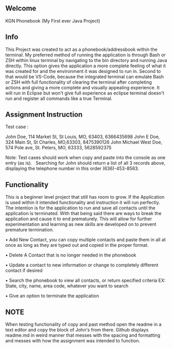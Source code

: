## Welcome

KGN Phonebook (My First ever Java Project)

## Info

This Project was created to act as a phonebook/addressbook within the terminal.  My preferred method of running the application is through Bash or ZSH
within linux terminal by navigating to the bin directory and running Java directly.  This option gives the application a more complete feeling of what it was created
for and the environment it was designed to run in.  Second to that would be VS-Code, because the integrated terminal can emulate Bash or ZSH with full functionality
of clearing the terminal after completing actions and giving a more complete and visually appealing experience.  It will run in Eclipse but won't give full experience
as eclipse terminal doesn't run and register all commands like a true Terminal.    

## Assignment Instruction

Test case :

John Doe, 114 Market St, St Louis, MO, 63403, 6366435698
John E Doe, 324 Main St, St Charles, MO,63303, 8475390126
John Michael West Doe, 574 Pole ave, St. Peters, MO, 63333, 5628592375

Note: Test cases should work when copy and paste into the console as one entry (as is).
 
Searching for John should return a list of all 3 records above, displaying the telephone number in this order (636)-453-8563.

## Functionality

This is a beginner level project that still has room to grow.  If the Application is used within it intended functionality and instruction
it will run perfectly.  The intention is for the application to run and save all contacts until the application is terminated.  With that being
said there are ways to break the application and cause it to end prematurely.  This will allow for further experimentation and learning as new
skills are developed on to prevent premature termination.

•  Add New Contact, you can copy multiple contacts and paste them in all at once as long as they are typed out and copied in the proper format.

•  Delete A Contact that is no longer needed in the phonebook

•  Update a contact to new information or change to completely different contact if desired

•  Search the phonebook to view all contacts, or return specified criteria EX: State, city, name, area code, whatever you want to search

•  Give an option to terminate the application

## NOTE

When testing functionality of copy and past method open the readme in a text editor and copy the block of John's from there.  Github displays readme.md in weird
manner that messes with the spacing and formatting and messes with how the assignment was intended to function.
